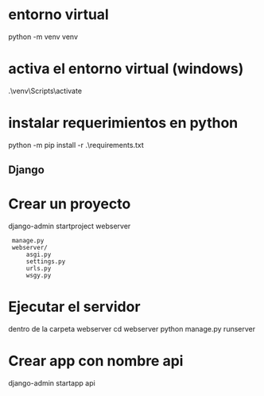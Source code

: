 # entorno virtual
python -m venv venv

# activa el entorno virtual (windows)
.\venv\Scripts\activate

# instalar requerimientos en python 
python -m pip install -r .\requirements.txt

## Django

# Crear un proyecto
django-admin startproject webserver

     manage.py
     webserver/
         asgi.py
         settings.py
         urls.py
         wsgy.py
# Ejecutar el servidor
dentro de la carpeta webserver
    cd webserver
python manage.py runserver

# Crear app con nombre api
django-admin startapp api 
